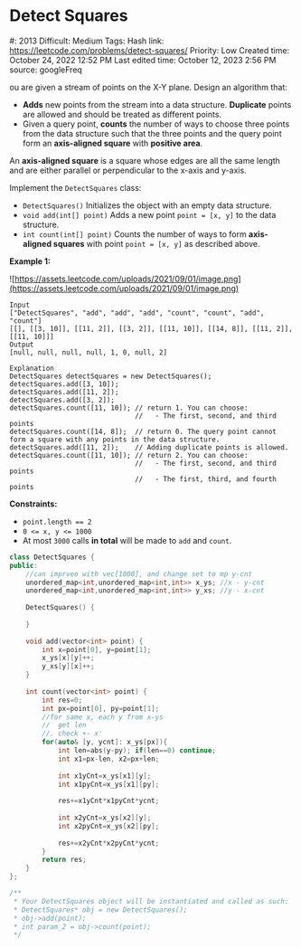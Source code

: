 # Detect Squares

#: 2013
Difficult: Medium
Tags: Hash
link: https://leetcode.com/problems/detect-squares/
Priority: Low
Created time: October 24, 2022 12:52 PM
Last edited time: October 12, 2023 2:56 PM
source: googleFreq

ou are given a stream of points on the X-Y plane. Design an algorithm that:

- **Adds** new points from the stream into a data structure. **Duplicate** points are allowed and should be treated as different points.
- Given a query point, **counts** the number of ways to choose three points from the data structure such that the three points and the query point form an **axis-aligned square** with **positive area**.

An **axis-aligned square** is a square whose edges are all the same length and are either parallel or perpendicular to the x-axis and y-axis.

Implement the `DetectSquares` class:

- `DetectSquares()` Initializes the object with an empty data structure.
- `void add(int[] point)` Adds a new point `point = [x, y]` to the data structure.
- `int count(int[] point)` Counts the number of ways to form **axis-aligned squares** with point `point = [x, y]` as described above.

**Example 1:**

![https://assets.leetcode.com/uploads/2021/09/01/image.png](https://assets.leetcode.com/uploads/2021/09/01/image.png)

```
Input
["DetectSquares", "add", "add", "add", "count", "count", "add", "count"]
[[], [[3, 10]], [[11, 2]], [[3, 2]], [[11, 10]], [[14, 8]], [[11, 2]], [[11, 10]]]
Output
[null, null, null, null, 1, 0, null, 2]

Explanation
DetectSquares detectSquares = new DetectSquares();
detectSquares.add([3, 10]);
detectSquares.add([11, 2]);
detectSquares.add([3, 2]);
detectSquares.count([11, 10]); // return 1. You can choose:
                               //   - The first, second, and third points
detectSquares.count([14, 8]);  // return 0. The query point cannot form a square with any points in the data structure.
detectSquares.add([11, 2]);    // Adding duplicate points is allowed.
detectSquares.count([11, 10]); // return 2. You can choose:
                               //   - The first, second, and third points
                               //   - The first, third, and fourth points

```

**Constraints:**

- `point.length == 2`
- `0 <= x, y <= 1000`
- At most `3000` calls **in total** will be made to `add` and `count`.

```cpp
class DetectSquares {
public:
    //can imprveo with vec[1000], and change set to mp y-cnt
    unordered_map<int,unordered_map<int,int>> x_ys; //x - y-cnt
    unordered_map<int,unordered_map<int,int>> y_xs; //y - x-cnt
    
    DetectSquares() {
        
    }
    
    void add(vector<int> point) {
        int x=point[0], y=point[1];
        x_ys[x][y]++;
        y_xs[y][x]++;
    }
    
    int count(vector<int> point) {
        int res=0;
        int px=point[0], py=point[1];
        //for same x, each y from x-ys
        //  get len
        //. check +- x'
        for(auto& [y, ycnt]: x_ys[px]){
            int len=abs(y-py); if(len==0) continue;
            int x1=px-len, x2=px+len;
            
            int x1yCnt=x_ys[x1][y];
            int x1pyCnt=x_ys[x1][py];
            
            res+=x1yCnt*x1pyCnt*ycnt;
                
            int x2yCnt=x_ys[x2][y];
            int x2pyCnt=x_ys[x2][py];
            
            res+=x2yCnt*x2pyCnt*ycnt;
        }
        return res;
    }
};

/**
 * Your DetectSquares object will be instantiated and called as such:
 * DetectSquares* obj = new DetectSquares();
 * obj->add(point);
 * int param_2 = obj->count(point);
 */
```